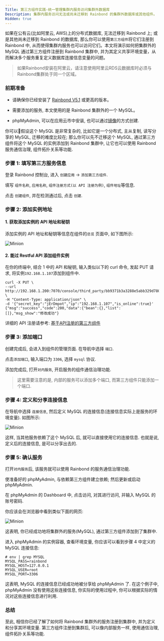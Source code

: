 ```yaml
---
Title: 第三方组件实践-统一管理集群内服务访问集群外数据库
Description: 集群内服务访问无法或尚未迁移到 Rainbond 的集群外数据库或其他组件。
Hidden: true
---
```


如果在公有云(比如阿里云, AWS)上的分布式数据库, 无法迁移到 Rainbond 上;  或是其他尚未迁移到 Rainbond 的数据库, 那么你可以使用`第三方组件`将它们注册到 Rainbond 中, 从而使得集群内服务也可以访问它们。本文将演示如何把集群外的 MySQL 通过第三方组件注册到 Rainbond 集群中, 并为其定义共享环境变量，从而解决多个服务重复定义数据库连接信息变量的问题。

> 如果Rainbond安装在阿里云，请注意使用阿里云RDS云数据库时必须与Rainbond集群处于同一个区域。

### 前期准备

- 请确保你已经安装了 [Rainbond V5.1](/docs/user-operations/install/online_install/) 或更高的版本。

- 需要添加的服务, 本文使用的是 Rainbond 集群外的一个 MySQL。

- phpMyAdmin, 可以在应用云市中安装, 也可以通过[镜像](https://hub.docker.com/r/phpmyadmin/phpmyadmin)的方式创建.

你可以假设这个 MySQL 是非常复杂的, 比如它是一个分布式, 主从复制, 读写分享的 MySQL, 迁移的难度比较在; 那么你可以先不迁移这个 MySQL, 通过第三方组件将这个 MySQL 的实例添加到 Rainbond 集群中, 让它也可以使用 Rainbond 服务通信治理, 组件拓扑关系等功能.

### 步骤 1: 填写第三方服务信息

登录 Rainbond 控制台, 进入 `创建应用` -> `添加第三方组件`.

填写 `组件名称`, `应用名称`, `组件注册方式(以 API 注册为例)`, `组件地址`等信息.

点击 `创建组件`, 并在检测通过后, 点击 `创建`.

### 步骤 2: 添加实例地址

#### 1. 获取添加实例的 API 地址和秘钥

添加实例的 API 地址和秘钥等信息在组件的`总览` 页面中, 如下图所示:

![Minion](https://grstatic.oss-cn-shanghai.aliyuncs.com/images/docs/5.1/thirdparty/practice-2/%E6%80%BB%E8%A7%88%E9%A1%B5%E9%9D%A2.png)

#### 2. 能过 Restful API 添加组件实例

在你的终端中, 结合 1 中的 API 和秘钥, 输入类似以下的 curl 命令, 发起 PUT 请求, 将实例`192.168.1.107`添加到组件中.

```markup
curl -X PUT \
--url http://192.168.1.200:7070/console/third_party/bb9371b3a3288e5abb329d780d85507b \
-H "Content-Type: application/json" \
-d '{"secret_key":"jErDmpot","ip":"192.168.1.107","is_online":true}'
{"msg":"success","code":200,"data":{"bean":{},"list":[]},"msg_show":"修改成功"}
```

详细的 API 注册请参考: [基于API注册的第三方组件](/docs/user-manual/app-creation/thirdparty-service/thirdparty-create/#创建基于api注册的第三方组件)

### 步骤 3: 添加端口

创建完成后, 会进入到组件的管理页面. 在导航中选择 `端口`.

点击`添加端口`, 输入端口为 `3306`, 选择 `mysql` 协议.

添加完成后, 打开`对内服务`, 开启服务的组件通信治理功能.


> 这里需要注意的是, 内部的服务可以添加多个端口, 而第三方组件只能添加一个端口.


### 步骤 4: 定义和分享连接信息

在导航中选择 `连接信息`, 然后定义 MySQL 的连接信息(连接信息实际上是服务的环境变量). 如图所示:

![Minion](https://grstatic.oss-cn-shanghai.aliyuncs.com/images/docs/5.1/thirdparty/practice-2/%E8%BF%9E%E6%8E%A5%E4%BF%A1%E6%81%AF.png)

这样, 当其他服务依赖了这个 MySQL 后, 就可以直接使用它的连接信息. 也就是说, 定义后的连接信息, 是可以分享出去的.

### 步骤 5: 确认服务

打开`对内服务`后, 该服务就可以使用 Rainbond 的服务通信治理功能.

使准备好的 phpMyAdmin, 与依赖第三方组件建立依赖; 然后更新或启动 phpMyAdmin.

在 phpMyAdmin 的 Dashboard 中, 点击访问, 对其进行访问, 并输入 MySQL 的账号密码.

你应该会在浏览器中看到类似下面的网页:

![Minion](https://grstatic.oss-cn-shanghai.aliyuncs.com/images/docs/5.1/thirdparty/practice-2/phpMyAdmin.png)

这表明, 你已经成功地将集群外的服务(MySQL), 通过第三方组件添加到了集群中.

进入 phpMyAdmin 的实例容器, 查看环境变量, 你应该可以看到步骤 4 中定义的 MySQL 连接信息:

```markup
# env | grep MYSQL
MYSQL_PASS=rainbond
MYSQL_HOST=127.0.0.1
MYSQL_USER=root
MYSQL_PORT=3306
```
这表明, MySQL 的连接信息已经成功地被分享给 phpMyAdmin 了. 在这个例子中, phpMyAdmin 没有使用这些连接信息, 你实际的使用过程中, 你可以根据实际的情况对这些连接信息进行利用.

### 总结

至此, 相信你已经了解了如何将 Rainbond 集群外的服务注册到集群中, 并为定义和分享其环境变量. 第三方组件注册到集群后, 可以像内部服务一样, 使用通信治理, 组件拓扑关系等功能.